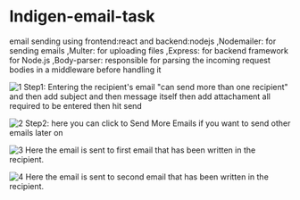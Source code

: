 # Indigen-email-task
email sending using frontend:react and backend:nodejs 
,Nodemailer: for sending emails
,Multer: for uploading files 
,Express: for backend framework for Node.js
,Body-parser: responsible for parsing the incoming request bodies in a middleware before handling it



![1](https://user-images.githubusercontent.com/64978340/141021046-515d4a7e-c52b-42eb-b968-bb2178298807.JPG)
Step1: Entering the  recipient's email "can send more than one recipient" and then add subject and then message itself then add attachament all required to be entered then hit send

![2](https://user-images.githubusercontent.com/64978340/141021066-176e486c-7017-4dc6-ad83-a8ff69c7bf37.JPG)
Step2: here you can click to Send More Emails if you want to send other emails later on 

![3](https://user-images.githubusercontent.com/64978340/141021085-525eab82-d367-4fbe-84c6-9aa84b6cd0af.JPG)
Here the email is sent to first email that has been written in the recipient.

![4](https://user-images.githubusercontent.com/64978340/141021106-33e151ce-cd70-4361-9acf-848da2218d56.JPG)
Here the email is sent to second email that has been written in the recipient.
